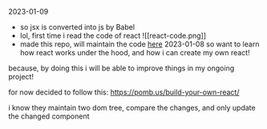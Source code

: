 2023-01-09
- so jsx is converted into js by Babel
- lol, first time i read the code of react 
![[react-code.png]]
- made this repo, will maintain the code [here](https://github.com/KMJ-007/react-from-scratch)
2023-01-08
so want to learn how react works under the hood, and how i can create my own react!

because, by doing this i will be able to improve things in my ongoing project!

for now decided to follow this:
https://pomb.us/build-your-own-react/

i know they maintain two dom tree, compare the changes, and only update the changed component
